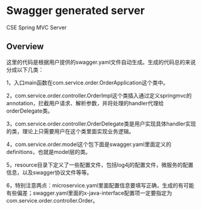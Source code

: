 # Swagger generated server

CSE Spring MVC Server


## Overview
这里的代码是根据用户提供的swagger.yaml文件自动生成。生成的代码总的来说分成以下几类：

1，入口main函数在com.service.order.OrderApplication这个类中。

2，com.service.order.controller.OrderImpl这个类插入通过定义springmvc的annotation，拦截用户请求、解析参数，并将处理的handler代理给orderDelegate类。

3，com.service.order.controller.OrderDelegate类是用户实现具体handler实现的类，理论上只需要用户在这个类里面实现业务逻辑。

4，com.service.order.model这个包下面是swagger.yaml里面定义的definitions，也就是model层的类。

5，resource目录下定义了一些配置文件，包括log4j的配置文件，微服务的配置信息，以及swagger协议文件等等。

6，特别注意两点：microservice.yaml里面配置信息要填写正确，生成的有可能有些偏差；swagger.yaml里面的x-java-interface配置项一定要指定为com.service.order.controller.Order。